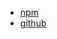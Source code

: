 
- [npm](https://www.npmjs.com/package/react-copy-to-clipboard)  
- [github](https://github.com/nkbt/react-copy-to-clipboard)  
